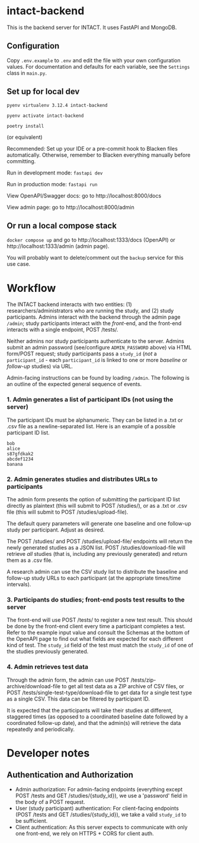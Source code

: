 # intact-backend

This is the backend server for INTACT. It uses FastAPI and MongoDB.

## Configuration

Copy `.env.example` to `.env` and edit the file with your own configuration values.
For documentation and defaults for each variable, see the `Settings` class in `main.py`.

## Set up for local dev

`pyenv virtualenv 3.12.4 intact-backend`

`pyenv activate intact-backend`

`poetry install`

(or equivalent)

Recommended: Set up your IDE or a pre-commit hook to Blacken files automatically.
Otherwise, remember to Blacken everything manually before committing.

Run in development mode:
`fastapi dev`

Run in production mode:
`fastapi run`

View OpenAPI/Swagger docs: go to http://localhost:8000/docs

View admin page: go to http://localhost:8000/admin

## Or run a local compose stack

`docker compose up` and go to http://localhost:1333/docs (OpenAPI) or http://localhost:1333/admin (admin page).

You will probably want to delete/comment out the `backup` service for this use case.


# Workflow

The INTACT backend interacts with two entities: (1) researchers/administrators who are running the study, and (2) study participants. Admins interact with the backend through the admin page `/admin`; study participants interact with the *front*-end, and the front-end interacts with a single endpoint, POST /tests/.

Neither admins nor study participants authenticate to the server. Admins submit an admin password (see/configure `ADMIN_PASSWORD` above) via HTML form/POST request; study participants pass a `study_id` (*not* a `participant_id` - each `participant_id` is linked to one or more *baseline* or *follow-up* studies) via URL.

Admin-facing instructions can be found by loading `/admin`. The following is an outline of the expected general sequence of events.

### 1. Admin generates a list of participant IDs (not using the server)

The participant IDs must be alphanumeric. They can be listed in a .txt or .csv file as a newline-separated list.
Here is an example of a possible participant ID list.

```
bob
alice
s87gfdkak2
abcdef1234
banana
```

### 2. Admin generates studies and distributes URLs to participants

The admin form presents the option of submitting the participant ID list directly as plaintext (this will submit to POST /studies/), or as a .txt or .csv file (this will submit to POST /studies/upload-file).

The default query parameters will generate one baseline and one follow-up study per participant. Adjust as desired.

The POST /studies/ and POST /studies/upload-file/ endpoints  will return the newly generated studies as a JSON list. POST /studies/download-file will retrieve _all_ studies (that is, including any previously generated) and return them as a .csv file.

A research admin can use the CSV study list to distribute the baseline and follow-up study URLs to each participant (at the appropriate times/time intervals).

### 3. Participants do studies; front-end posts test results to the server

The front-end will use POST /tests/ to register a new test result. This should be done by the front-end client every time a participant completes a test. Refer to the example input value and consult the Schemas at the bottom of the OpenAPI page to find out what fields are expected for each different kind of test. The `study_id` field of the test must match the `study_id` of one of the studies previously generated.

### 4. Admin retrieves test data

Through the admin form, the admin can use POST /tests/zip-archive/download-file to get all test data as a ZIP archive of CSV files, or POST /tests/single-test-type/download-file to get data for a single test type as a single CSV. This data can be filtered by participant ID.

It is expected that the participants will take their studies at different, staggered times (as opposed to a coordinated baseline date followed by a coordinated follow-up date), and that the admin(s) will retrieve the data repeatedly and periodically.

# Developer notes

## Authentication and Authorization

-  Admin authorization: For admin-facing endpoints (everything except POST /tests and GET /studies/{study\_id}), we use a 'password' field in the body of a POST request.
-  User (study participant) authentication: For client-facing endpoints (POST /tests and GET /studies/{study\_id}), we take a valid `study_id` to be sufficient.
-  Client authentication: As this server expects to communicate with only one front-end, we rely on HTTPS + CORS for client auth.

